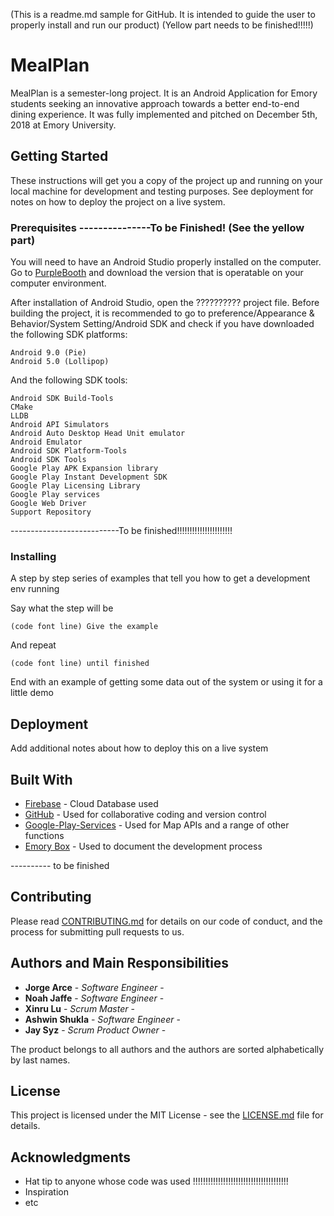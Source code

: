 (This is a readme.md sample for GitHub. It is intended to guide the user to properly install and run our product)
(Yellow part needs to be finished!!!!!)

# MealPlan

MealPlan is a semester-long project. It is an Android Application for Emory students seeking an innovative approach towards a better end-to-end dining experience. It was fully implemented and pitched on December 5th, 2018 at Emory University.


## Getting Started

These instructions will get you a copy of the project up and running on your local machine for development and testing purposes. See deployment for notes on how to deploy the project on a live system.

### Prerequisites ---------------To be Finished! (See the yellow part)

You will need to have an Android Studio properly installed on the computer. Go to [PurpleBooth](https://developer.android.com/studio/) and download the version that is operatable on your computer environment. 

After installation of Android Studio, open the ?????????? project file. Before building the project, it is recommended to go to preference/Appearance & Behavior/System Setting/Android SDK and check if you have downloaded the following SDK platforms:
```
Android 9.0 (Pie)
Android 5.0 (Lollipop)
```

And the following SDK tools:
```
Android SDK Build-Tools
CMake
LLDB
Android API Simulators
Android Auto Desktop Head Unit emulator
Android Emulator
Android SDK Platform-Tools
Android SDK Tools
Google Play APK Expansion library
Google Play Instant Development SDK
Google Play Licensing Library
Google Play services
Google Web Driver
Support Repository
```
---------------------------To be finished!!!!!!!!!!!!!!!!!!!!!!

### Installing

A step by step series of examples that tell you how to get a development env running

Say what the step will be

```
(code font line) Give the example
```

And repeat

```
(code font line) until finished
```

End with an example of getting some data out of the system or using it for a little demo

## Deployment

Add additional notes about how to deploy this on a live system

## Built With

* [Firebase](https://firebase.google.com/) - Cloud Database used
* [GitHub](https://github.com/) - Used for collaborative coding and version control
* [Google-Play-Services](https://developer.android.com/distribute/play-services/) - Used for Map APIs and a range of other functions
* [Emory Box](https://emory.account.box.com/) - Used to document the development process

---------- to be finished

## Contributing

Please read [CONTRIBUTING.md](https://gist.github.com/PurpleBooth/b24679402957c63ec426) for details on our code of conduct, and the process for submitting pull requests to us.

## Authors and Main Responsibilities

* **Jorge Arce** - *Software Engineer* -
* **Noah Jaffe** - *Software Engineer* - 
* **Xinru Lu** - *Scrum Master* - 
* **Ashwin Shukla** - *Software Engineer* - 
* **Jay Syz** - *Scrum Product Owner* - 

The product belongs to all authors and the authors are sorted alphabetically by last names.

## License

This project is licensed under the MIT License - see the [LICENSE.md](LICENSE.md) file for details.

## Acknowledgments

* Hat tip to anyone whose code was used !!!!!!!!!!!!!!!!!!!!!!!!!!!!!!!!!!!!!!
* Inspiration
* etc
